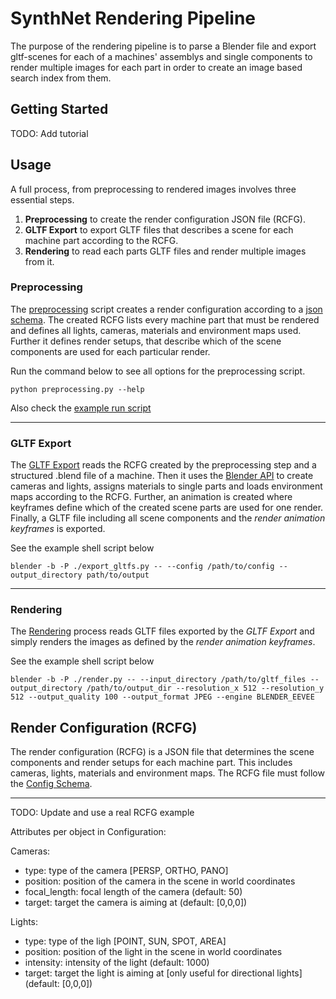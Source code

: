 # SynthNet Rendering Pipeline

The purpose of the rendering pipeline is to parse a Blender file and export gltf-scenes for each of a machines' assemblys and single components to render multiple images for each part in order to create an image based search index from them.

## Getting Started

TODO: Add tutorial

## Usage

A full process, from preprocessing to rendered images involves three essential steps.
1. **Preprocessing** to create the render configuration JSON file (RCFG).
2. **GLTF Export** to export GLTF files that describes a scene for each machine part according to the RCFG.
3. **Rendering** to read each parts GLTF files and render multiple images from it.

### Preprocessing
The [preprocessing](./preprocessing.py) script creates a render configuration according to a [json schema](./schemas/rcfg_schema_v2.json). The created RCFG lists every machine part that must be rendered and defines all lights, cameras, materials and environment maps used. Further it defines render setups, that describe which of the scene components are used for each particular render.

Run the command below to see all options for the preprocessing script.
```shell
python preprocessing.py --help
```
Also check the [example run script](./scripts/run_preprocessing_example.sh)

---
### GLTF Export
The [GLTF Export]() reads the RCFG created by the preprocessing step and a structured .blend file of a machine. Then it uses the [Blender API](https://docs.blender.org/api/current/index.html) to create cameras and lights, assigns materials to single parts and loads environment maps according to the RCFG. Further, an animation is created where keyframes define which of the created scene parts are used for one render. Finally, a GLTF file including all scene components and the *render animation keyframes* is exported.

See the example shell script below
```shell
blender -b -P ./export_gltfs.py -- --config /path/to/config --output_directory path/to/output
```
---
### Rendering
The [Rendering]() process reads GLTF files exported by the *GLTF Export* and simply renders the images as defined by the *render animation keyframes*.

See the example shell script below
```shell
blender -b -P ./render.py -- --input_directory /path/to/gltf_files --output_directory /path/to/output_dir --resolution_x 512 --resolution_y 512 --output_quality 100 --output_format JPEG --engine BLENDER_EEVEE
```

## Render Configuration (RCFG)

The render configuration (RCFG) is a JSON file that determines the scene components and render setups for each machine part. This includes cameras, lights, materials and environment maps. The RCFG file must follow the [Config Schema](./schemas/rcfg_schema_v2.json). 

---
TODO: Update and use a real RCFG example

Attributes per object in Configuration:

Cameras:

- type: type of the camera [PERSP, ORTHO, PANO]
- position: position of the camera in the scene in world coordinates
- focal_length: focal length of the camera (default: 50)
- target: target the camera is aiming at (default: [0,0,0])

Lights:
- type: type of the ligh [POINT, SUN, SPOT, AREA]
- position: position of the light in the scene in world coordinates
- intensity: intensity of the light (default: 1000)
- target: target the light is aiming at [only useful for directional lights](default: [0,0,0]) 